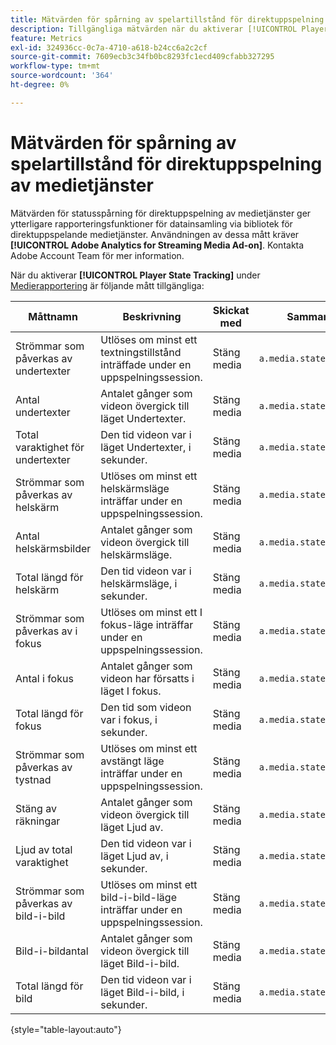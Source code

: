 ```yaml
---
title: Mätvärden för spårning av spelartillstånd för direktuppspelning av medietjänster
description: Tillgängliga mätvärden när du aktiverar [!UICONTROL Player State Tracking] för en rapportserie.
feature: Metrics
exl-id: 324936cc-0c7a-4710-a618-b24cc6a2c2cf
source-git-commit: 7609ecb3c34fb0bc8293fc1ecd409cfabb327295
workflow-type: tm+mt
source-wordcount: '364'
ht-degree: 0%

---
```


# Mätvärden för spårning av spelartillstånd för direktuppspelning av medietjänster

Mätvärden för statusspårning för direktuppspelning av medietjänster ger ytterligare rapporteringsfunktioner för datainsamling via bibliotek för direktuppspelande medietjänster. Användningen av dessa mått kräver **[!UICONTROL Adobe Analytics for Streaming Media Ad-on]**. Kontakta Adobe Account Team för mer information.

När du aktiverar **[!UICONTROL Player State Tracking]** under [Medierapportering](/help/admin/admin/c-manage-report-suites/c-edit-report-suites/media-management.md) är följande mått tillgängliga:

| Måttnamn | Beskrivning | Skickat med | Sammanhangsdatavariabel |
| --- | --- | --- | --- |
| Strömmar som påverkas av undertexter | Utlöses om minst ett textningstillstånd inträffade under en uppspelningssession. | Stäng media | `a.media.states.closedcaptioning.set` |
| Antal undertexter | Antalet gånger som videon övergick till läget Undertexter. | Stäng media | `a.media.states.closedcaptioning.count` |
| Total varaktighet för undertexter | Den tid videon var i läget Undertexter, i sekunder. | Stäng media | `a.media.states.closedcaptioning.time` |
| Strömmar som påverkas av helskärm | Utlöses om minst ett helskärmsläge inträffar under en uppspelningssession. | Stäng media | `a.media.states.fullscreen.set` |
| Antal helskärmsbilder | Antalet gånger som videon övergick till helskärmsläge. | Stäng media | `a.media.states.fullscreen.count` |
| Total längd för helskärm | Den tid videon var i helskärmsläge, i sekunder. | Stäng media | `a.media.states.fullscreen.time` |
| Strömmar som påverkas av i fokus | Utlöses om minst ett I fokus-läge inträffar under en uppspelningssession. | Stäng media | `a.media.states.infocus.set` |
| Antal i fokus | Antalet gånger som videon har försatts i läget I fokus. | Stäng media | `a.media.states.infocus.count` |
| Total längd för fokus | Den tid som videon var i fokus, i sekunder. | Stäng media | `a.media.states.infocus.time` |
| Strömmar som påverkas av tystnad | Utlöses om minst ett avstängt läge inträffar under en uppspelningssession. | Stäng media | `a.media.states.mute.set` |
| Stäng av räkningar | Antalet gånger som videon övergick till läget Ljud av. | Stäng media | `a.media.states.mute.count` |
| Ljud av total varaktighet | Den tid videon var i läget Ljud av, i sekunder. | Stäng media | `a.media.states.mute.time` |
| Strömmar som påverkas av bild-i-bild | Utlöses om minst ett bild-i-bild-läge inträffar under en uppspelningssession. | Stäng media | `a.media.states.pictureinpicture.set` |
| Bild-i-bildantal | Antalet gånger som videon övergick till läget Bild-i-bild. | Stäng media | `a.media.states.pictureinpicture.count` |
| Total längd för bild | Den tid videon var i läget Bild-i-bild, i sekunder. | Stäng media | `a.media.states.pictureinpicture.time` |

{style="table-layout:auto"}

